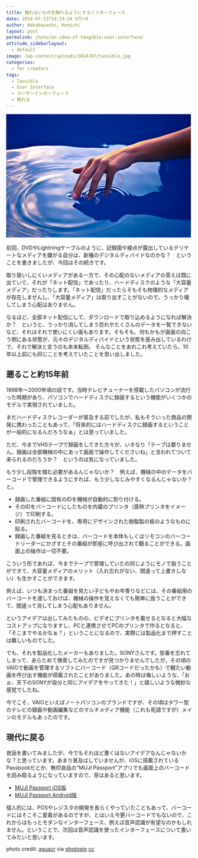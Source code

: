```yaml
---
title: 触れないものを触れるようにするインターフェース
date: 2014-07-21T14:33:24 UTC+9
author: Wakabayashi, Kenichi
layout: post
permalink: /note/an-idea-of-tangible-user-interface/
attitude_sidebarlayout:
  - default
image: /wp-content/uploads/2014/07/tansible.jpg
categories:
  - for creators
tags:
  - Tansible
  - User Interface
  - ユーザーインターフェース
  - 触れる
---
```

![tansible](/assets/images/2014/07/tansible.jpg)

前回、DVDやLightningケーブルのように、記録面や接点が露出しているデリケートなメディアを嫌がる自分は、新種のデジタルディバイドなのかな？　ということを書きましたが、今回はその続きです。

取り扱いしにくいメディアがある一方で、その心配のないメディアの答えは既に出ていて、それが「ネット配信」であったり、ハードディスクのような「大容量メディア」だったりします。「ネット配信」だったらそもそも物理的なメディアが存在しませんし、「大容量メディア」は取り出すことがないので、うっかり壊してしまう心配はありません。

なるほど、全部ネット配信にして、ダウンロードで取り込めるようになれば解決か？　というと、うっかり消してしまう恐れやたくさんのデータを一覧できないなど、それはそれで使いにくい面もあります。そもそも、何もかもが画面の向こう側にある状態が、元々のデジタルディバイドという状態を産み出しているわけで、それで解決と言うのも本末転倒。
そんなことをあれこれ考えていたら、10年以上前にも同じことを考えていたことを思い出しました。

## 遡ること約15年前
1998年～2000年頃の話です。当時テレビチューナーを搭載したパソコンが流行った時期があり、パソコンでハードディスクに録画するという機能がいくつかのモデルで実現されていました。

まだハードディスクレコーダーが普及する前でしたが、私もそういった商品の開発に携わったこともあって、「将来的にはハードディスクに録画するということが一般的になるんだろうなぁ」とは思っていました。

ただ、今までVHSテープで録画をしてきた方々が、いきなり「テープは要りません、録画は全部機械の中にあって画面で操作してくださいね」と言われてついて来られるのだろうか？　というのは気になっていました。

もう少し段階を踏む必要があるんじゃないか？　例えば、機械の中のデータをバーコードで管理できるようにすれば、もう少しなじみやすくなるんじゃないか？と。

- 録画した番組に固有のIDを機械が自動的に割り付ける。
- そのIDをバーコードにしたものを内蔵のプリンタ（感熱プリンタをイメージ）で印刷する。
- 印刷されたバーコードを、専用にデザインされた樹脂製の板のようなものに貼る。
- 録画した番組を見るときは、バーコードを本体もしくはリモコンのバーコードリーダーにかざすとその番組が即座に呼び出されて観ることができる。画面上の操作は一切不要。

こういう形であれば、今までテープで管理していたの同じようにモノで扱うことができて、大容量メディアのメリット（入れ忘れがない、間違って上書きしない）も生かすことができます。

例えば、いつも決まった番組を見たい子どもやお年寄りなどには、その番組用のバーコードを渡しておけば、機械の操作を覚えなくても簡単に扱うことができて、間違って消してしまう心配もありません。

というアイデアは出してみたものの、ビデオにプリンタを載せるとなると大幅なコストアップになりますし、PCと連携させてPCのプリンタで作るとなると、「そこまでやるかなぁ？」ということになるので、実際には製品化まで押すことは難しいものでした。

でも、それを製品化したメーカーもありました。SONYさんです。型番を忘れてしまって、あらためて検索してみたのですが見つかりませんでしたが、その頃のVAIOで動画を管理するソフトにバーコード（QRコードだったかも）で観たい動画を呼び出す機能が搭載されたことがありました。あの時は悔しいような、「おぉ、天下のSONYが自分と同じアイデアをやってきた！」と嬉しいような微妙な感覚でしたね。

今でこそ、VAIOといえばノートパソコンのブランドですが、その頃はタワー型のテレビの録画や動画編集などのマルチメディア機能（これも死語ですが）メインのモデルもあったのです。

## 現代に戻る
昔話を書いてみましたが、今でもそれほど悪くはないアイデアなんじゃないかな？と思っています。あまり普及はしていませんが、iOSに搭載されているPassbookだとか、無印良品の"MUJI Passport"アプリでも画面上のバーコードを読み取るようになっていますので、芽はあると思います。

- [MUJI Passport iOS版](https://itunes.apple.com/jp/app/muji-passport/id631993791?mt=8)
- [MUJI Passport Android版](https://play.google.com/store/apps/details?id=net.muji.passport.android&hl=ja)

個人的には、POSやレジスタの開発を長らくやっていたこともあって、バーコードにはそこそこ愛着があるのですが、とはいえ今更バーコードでもないので、これからはもっとモダンなインターフェース、例えば音声認識が有望なのかもしれません。ということで、次回は音声認識を使ったインターフェースについて書いてみたいと思います。

photo credit: [aguscr](https://www.flickr.com/photos/a6u571n/3207185886/) via [photopin](http://photopin.com) [cc](http://creativecommons.org/licenses/by/2.0/)